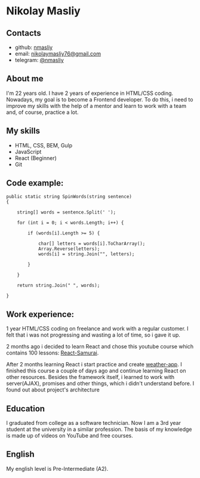 # __Nikolay Masliy__
## __Contacts__
* github: [nmasliy](https://github.com/nmasliy)
* email: nikolaymasliy76@gmail.com
* telegram: [@nmasliy](https://t.me/nmasliy)

## __About me__
I'm 22 years old. I have 2 years of experience in HTML/CSS coding. Nowadays, my goal is to become a Frontend developer.  To do this, i need to improve my skills with the help of a mentor and learn to work with a team and, of course, practice a lot.

## __My skills__
* HTML, CSS, BEM, Gulp
* JavaScript
* React (Beginner)
* Git

## __Code example:__
```
public static string SpinWords(string sentence)
{
    
    string[] words = sentence.Split(' ');
    
    for (int i = 0; i < words.Length; i++) {

        if (words[i].Length >= 5) {

            char[] letters = words[i].ToCharArray();
            Array.Reverse(letters);
            words[i] = string.Join("", letters);

        }

    }
    
    return string.Join(" ", words);
    
}
```
## __Work experience:__
1 year HTML/CSS coding on freelance and work with a regular customer. I felt that i was not progressing and wasting a lot of time, so i gave it up.

2 months ago i decided to learn React and chose this youtube course which contains 100 lessons: [React-Samurai](https://www.youtube.com/playlist?list=PLcvhF2Wqh7DNVy1OCUpG3i5lyxyBWhGZ8). 

After 2 months learning React i start practice and create [weather-app](https://github.com/nmasliy/react-weather-app).
I finished this course a couple of days ago  and continue learning React on other resources.
Besides the framework itself, i learned to work with server(AJAX), promises and other things, which i didn't understand before. I found out about project's architecture

## __Education__
I graduated from college as a software technician. Now I am a 3rd year student at the university in a similar profession. The basis of my knowledge is made up of videos on YouTube and free courses.

## __English__
My english level is Pre-Intermediate (A2).

